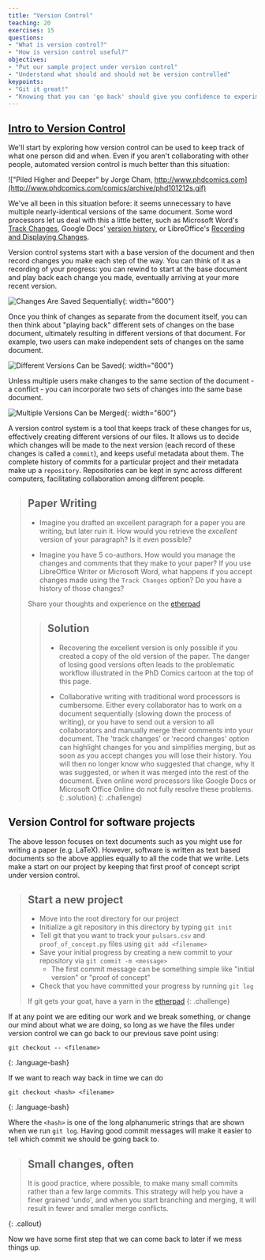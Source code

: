```yaml
---
title: "Version Control"
teaching: 20
exercises: 15
questions:
- "What is version control?"
- "How is version control useful?"
objectives:
- "Put our sample project under version control"
- "Understand what should and should not be version controlled"
keypoints:
- "Git it great!"
- "Knowing that you can 'go back' should give you confidence to experiment"
---
```

## [Intro to Version Control](https://swcarpentry.github.io/git-novice/index.html)
We'll start by exploring how version control can be used to keep track of what one person did and when.
Even if you aren't collaborating with other people, automated version control is much better than this situation:

!["Piled Higher and Deeper" by Jorge Cham, http://www.phdcomics.com](http://www.phdcomics.com/comics/archive/phd101212s.gif)


We've all been in this situation before: it seems unnecessary to have multiple nearly-identical versions of the same document.
Some word processors let us deal with this a little better, such as Microsoft Word's [Track Changes](https://support.office.com/en-us/article/Track-changes-in-Word-197ba630-0f5f-4a8e-9a77-3712475e806a), Google Docs' [version history](https://support.google.com/docs/answer/190843?hl=en), or LibreOffice's [Recording and Displaying Changes](https://help.libreoffice.org/Common/Recording_and_Displaying_Changes).

Version control systems start with a base version of the document and then record changes you make each step of the way.
You can think of it as a recording of your progress: you can rewind to start at the base document and play back each change you made, eventually arriving at your more recent version.

![Changes Are Saved Sequentially](https://github.com/swcarpentry/git-novice/raw/gh-pages/fig/play-changes.svg){: width="600"}

Once you think of changes as separate from the document itself, you can then think about "playing back" different sets of changes on the base document, ultimately resulting in different versions of that document.
For example, two users can make independent sets of changes on the same document.

![Different Versions Can be Saved](https://github.com/swcarpentry/git-novice/raw/gh-pages/fig/versions.svg){: width="600"}

Unless multiple users make changes to the same section of the document - a conflict - you can incorporate two sets of changes into the same base document.

![Multiple Versions Can be Merged](https://github.com/swcarpentry/git-novice/raw/gh-pages/fig/merge.svg){: width="600"}

A version control system is a tool that keeps track of these changes for us, effectively creating different versions of our files.
It allows us to decide which changes will be made to the next version (each record of these changes is called a `commit`), and keeps useful metadata about them.
The complete history of commits for a particular project and their metadata make up a `repository`.
Repositories can be kept in sync across different computers, facilitating collaboration among different people.

> ## Paper Writing
>
> *   Imagine you drafted an excellent paragraph for a paper you are writing, but later ruin
>     it. How would you retrieve the *excellent* version of your paragraph? Is it even possible?
>
> *   Imagine you have 5 co-authors. How would you manage the changes and comments
>     that they make to your paper?  If you use LibreOffice Writer or Microsoft Word, what happens if
>     you accept changes made using the `Track Changes` option? Do you have a
>     history of those changes?
>
> Share your thoughts and experience on the [etherpad]({{site.ether_pad}})
>
> > ## Solution
> >
> > *   Recovering the excellent version is only possible if you created a copy
> >     of the old version of the paper. The danger of losing good versions
> >     often leads to the problematic workflow illustrated in the PhD Comics
> >     cartoon at the top of this page.
> >
> > *   Collaborative writing with traditional word processors is cumbersome.
> >     Either every collaborator has to work on a document sequentially
> >     (slowing down the process of writing), or you have to send out a
> >     version to all collaborators and manually merge their comments into
> >     your document. The 'track changes' or 'record changes' option can
> >     highlight changes for you and simplifies merging, but as soon as you
> >     accept changes you will lose their history. You will then no longer
> >     know who suggested that change, why it was suggested, or when it was
> >     merged into the rest of the document. Even online word processors like
> >     Google Docs or Microsoft Office Online do not fully resolve these
> >     problems.
> {: .solution}
{: .challenge}


## Version Control for software projects
The above lesson focuses on text documents such as you might use for writing a paper (e.g. LaTeX).
However, software is written as text based documents so the above applies equally to all the code that we write.
Lets make a start on our project by keeping that first proof of concept script under version control.

> ## Start a new project
> - Move into the root directory for our project
> - Initialize a git repository in this directory by typing `git init`
> - Tell git that you want to track your `pulsars.csv` and `proof_of_concept.py` files using `git add <filename>`
> - Save your initial progress by creating a new commit to your repository via `git commit -m <message>`
>   - The first commit message can be something simple like "initial version" or "proof of concept"
> - Check that you have committed your progress by running `git log`
>
> If git gets your goat, have a yarn in the [etherpad]({{site.ether_pad}})
{: .challenge}

If at any point we are editing our work and we break something, or change our mind about what we are doing, so long as we have the files under version control we can go back to our previous save point using:
~~~
git checkout -- <filename>
~~~
{: .language-bash}

If we want to reach way back in time we can do
~~~
git checkout <hash> <filename>
~~~
{: .language-bash}

Where the `<hash>` is one of the long alphanumeric strings that are shown when we run `git log`.
Having good commit messages will make it easier to tell which commit we should be going back to.

> ## Small changes, often
> It is good practice, where possible, to make many small commits rather than a few large commits.
> This strategy will help you have a finer grained 'undo', and when you start branching and merging, it will result in fewer and smaller merge conflicts.
>
{: .callout}

Now we have some first step that we can come back to later if we mess things up.
